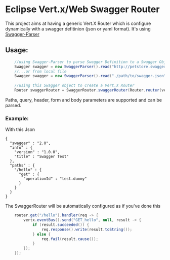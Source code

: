 # Eclipse Vert.x/Web Swagger Router

This project aims at having a generic Vert.X Router which is configure dynamically with a swagger defitinion (json or yaml format).
It's using [Swagger-Parser](https://github.com/swagger-api/swagger-parser#usage)

## Usage:

```java
    //using Swagger-Parser to parse Swagger Definition to a Swagger Object from URL
    Swagger swagger = new SwaggerParser().read("http://petstore.swagger.io/v2/swagger.json");
    //...or from local file
    Swagger swagger = new SwaggerParser().read("./path/to/swagger.json");
    
    //using this Swagger object to create a Vert.X Router
    Router swaggerRouter = SwaggerRouter.swaggerRouter(Router.router(vertx), swagger, vertx.eventBus());
```

Paths, query, header, form and body parameters are supported and can be parsed.

### Example:
With this Json

    {
      "swagger" : "2.0",
      "info" : {
        "version" : "1.0.0",
        "title" : "Swagger Test"
      },
      "paths" : {
        "/hello" : {
          "get" : {
            "operationId" : "test.dummy"
          }
        }
      }
    }

The SwaggerRouter will be automatically configured as if you've done this
```java
    router.get("/hello").handler(req -> {
        vertx.eventBus().send("GET_hello", null, result -> {
            if (result.succeeded()) {
                req.response().write(result.toString());
            } else {
                req.fail(result.cause());
            }
        });
    });
```
